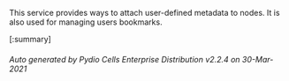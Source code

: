 






This service provides ways to attach user-defined metadata to nodes. It is also used for managing users bookmarks.

[:summary]

###### Auto generated by Pydio Cells Enterprise Distribution v2.2.4 on 30-Mar-2021
